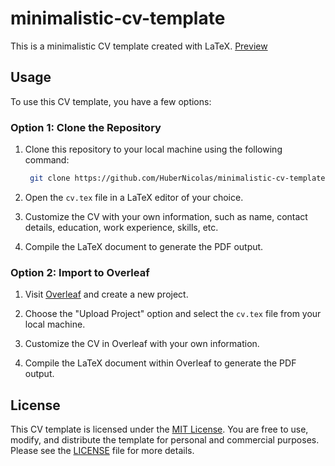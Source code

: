 # minimalistic-cv-template

This is a minimalistic CV template created with LaTeX. [Preview](minimalistic_cv_template.pdf)

## Usage

To use this CV template, you have a few options:

### Option 1: Clone the Repository

1. Clone this repository to your local machine using the following command:

   ```bash
    git clone https://github.com/HuberNicolas/minimalistic-cv-template/
    ```

2. Open the `cv.tex` file in a LaTeX editor of your choice.

3. Customize the CV with your own information, such as name, contact details, education, work experience, skills, etc.

4. Compile the LaTeX document to generate the PDF output.

### Option 2: Import to Overleaf

1. Visit [Overleaf](https://www.overleaf.com/) and create a new project.

2. Choose the "Upload Project" option and select the `cv.tex` file from your local machine.

3. Customize the CV in Overleaf with your own information.

4. Compile the LaTeX document within Overleaf to generate the PDF output.

## License

This CV template is licensed under the [MIT License](https://opensource.org/licenses/MIT). You are free to use, modify, and distribute the template for personal and commercial purposes. Please see the [LICENSE](LICENSE) file for more details.
